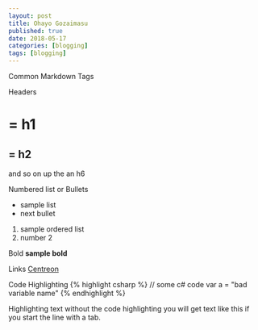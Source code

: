 ```yaml
---
layout: post
title: Ohayo Gozaimasu
published: true
date: 2018-05-17
categories: [blogging]
tags: [blogging]
---
```


Common Markdown Tags


Headers
#  = h1
## = h2
and so on up the an h6

Numbered list or Bullets
* sample list
* next bullet

1. sample ordered list
2. number 2

Bold
**sample bold**

Links
[Centreon](https://www.centreon.com/)

Code Highlighting
{% highlight csharp %}
// some c# code	
var a = "bad variable name"
{% endhighlight %}

Highlighting text without the code highlighting
you will get text like this if you start the line with a tab.
